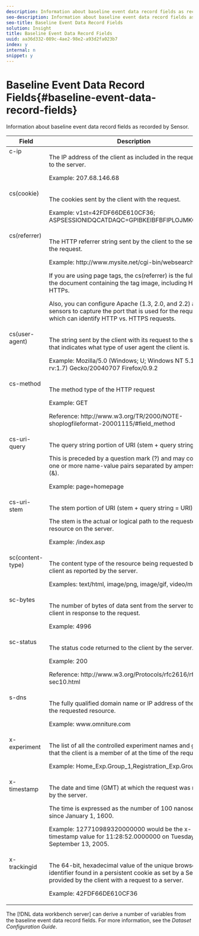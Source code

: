 ```yaml
---
description: Information about baseline event data record fields as recorded by Sensor.
seo-description: Information about baseline event data record fields as recorded by Sensor.
seo-title: Baseline Event Data Record Fields
solution: Insight
title: Baseline Event Data Record Fields
uuid: aa36d332-089c-4ae2-98e2-a93d2fa023b7
index: y
internal: n
snippet: y
---
```


# Baseline Event Data Record Fields{#baseline-event-data-record-fields}

Information about baseline event data record fields as recorded by Sensor.

<table id="table_E29606BB010E4DB48C463979B7BEC769"> 
 <thead> 
  <tr valign="top"> 
   <th colname="col1" class="entry"> Field </th> 
   <th colname="col2" class="entry"> Description </th> 
  </tr> 
 </thead>
 <tbody> 
  <tr valign="top"> 
   <td colname="col1"> c-ip </td> 
   <td colname="col2"> <p>The IP address of the client as included in the request made to the server. </p> <p>Example: 207.68.146.68 </p> </td> 
  </tr> 
  <tr valign="top"> 
   <td colname="col1"> cs(cookie) </td> 
   <td colname="col2"> <p>The cookies sent by the client with the request. </p> <p>Example: v1st=42FDF66DE610CF36; ASPSESSIONIDQCATDAQC=GPIBKEIBFBFIPLOJMKCAAEPM; </p> </td> 
  </tr> 
  <tr valign="top"> 
   <td colname="col1"> cs(referrer) </td> 
   <td colname="col2"> <p>The HTTP referrer string sent by the client to the server with the request. </p> <p>Example: http://www.mysite.net/cgi-bin/websearch?qry </p> <p>If you are using page tags, the cs(referrer) is the full URL of the document containing the tag image, including HTTP or HTTPs. </p> <p>Also, you can configure Apache (1.3, 2.0, and 2.2) and IIS sensors to capture the port that is used for the request, which can identify HTTP vs. HTTPS requests. </p> </td> 
  </tr> 
  <tr valign="top"> 
   <td colname="col1"> cs(user-agent) </td> 
   <td colname="col2"> <p>The string sent by the client with its request to the server that indicates what type of user agent the client is. </p> <p>Example: Mozilla/5.0 (Windows; U; Windows NT 5.1; en-US; rv:1.7) Gecko/20040707 Firefox/0.9.2 </p> </td> 
  </tr> 
  <tr valign="top"> 
   <td colname="col1"> cs-method </td> 
   <td colname="col2"> <p>The method type of the HTTP request </p> <p>Example: GET </p> <p>Reference: http://www.w3.org/TR/2000/NOTE-shoplogfileformat-20001115/#field_method </p> </td> 
  </tr> 
  <tr valign="top"> 
   <td colname="col1"> cs-uri-query </td> 
   <td colname="col2"> <p>The query string portion of URI (stem + query string = URI) </p> <p>This is preceded by a question mark (?) and may contain one or more name-value pairs separated by ampersands (&amp;). </p> <p>Example: page=homepage </p> </td> 
  </tr> 
  <tr valign="top"> 
   <td colname="col1"> cs-uri-stem </td> 
   <td colname="col2"> <p>The stem portion of URI (stem + query string = URI) </p> <p>The stem is the actual or logical path to the requested resource on the server. </p> <p>Example: /index.asp </p> </td> 
  </tr> 
  <tr valign="top"> 
   <td colname="col1"> sc(content-type) </td> 
   <td colname="col2"> <p>The content type of the resource being requested by the client as reported by the server. </p> <p>Examples: text/html, image/png, image/gif, video/mpeg </p> </td> 
  </tr> 
  <tr valign="top"> 
   <td colname="col1"> sc-bytes </td> 
   <td colname="col2"> <p>The number of bytes of data sent from the server to the client in response to the request. </p> <p>Example: 4996 </p> </td> 
  </tr> 
  <tr valign="top"> 
   <td colname="col1"> sc-status </td> 
   <td colname="col2"> <p>The status code returned to the client by the server. </p> <p>Example: 200 </p> <p>Reference: http://www.w3.org/Protocols/rfc2616/rfc2616-sec10.html </p> </td> 
  </tr> 
  <tr valign="top"> 
   <td colname="col1"> s-dns </td> 
   <td colname="col2"> <p>The fully qualified domain name or IP address of the host of the requested resource. </p> <p>Example: www.omniture.com </p> </td> 
  </tr> 
  <tr valign="top"> 
   <td colname="col1"> x-experiment </td> 
   <td colname="col2"> <p>The list of all the controlled experiment names and groups that the client is a member of at the time of the request. </p> <p>Example: Home_Exp.Group_1,Registration_Exp.Group_2 </p> </td> 
  </tr> 
  <tr valign="top"> 
   <td colname="col1"> x-timestamp </td> 
   <td colname="col2"> <p>The date and time (GMT) at which the request was received by the server. </p> <p>The time is expressed as the number of 100 nanoseconds since January 1, 1600. </p> <p>Example: 127710989320000000 would be the x-timestamp value for 11:28:52.0000000 on Tuesday, September 13, 2005. </p> </td> 
  </tr> 
  <tr valign="top"> 
   <td colname="col1"> x-trackingid </td> 
   <td colname="col2"> <p>The 64-bit, hexadecimal value of the unique browser identifier found in a persistent cookie as set by a <span class="wintitle"> Sensor </span> and provided by the client with a request to a server. </p> <p>Example: 42FDF66DE610CF36 </p> </td> 
  </tr> 
 </tbody> 
</table>

The [!DNL data workbench server] can derive a number of variables from the baseline event data record fields. For more information, see the *Dataset Configuration Guide*. 
